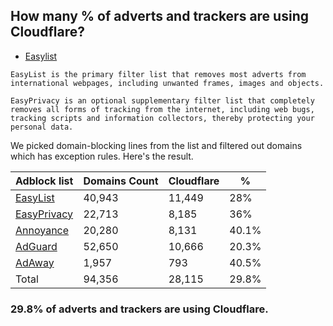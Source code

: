 ## How many % of adverts and trackers are using Cloudflare?


- [Easylist](https://web.archive.org/web/20210516110248/https://easylist.to/)
```
EasyList is the primary filter list that removes most adverts from international webpages, including unwanted frames, images and objects.

EasyPrivacy is an optional supplementary filter list that completely removes all forms of tracking from the internet, including web bugs, tracking scripts and information collectors, thereby protecting your personal data.
```


We picked domain-blocking lines from the list and filtered out domains which has exception rules.
Here's the result.


| Adblock list | Domains Count | Cloudflare | % |
| --- | --- | --- | --- |
| [EasyList](https://easylist.to/easylist/easylist.txt) | 40,943 | 11,449 | 28% |
| [EasyPrivacy](https://easylist.to/easylist/easyprivacy.txt) | 22,713 | 8,185 | 36% |
| [Annoyance](https://secure.fanboy.co.nz/fanboy-annoyance.txt) | 20,280 | 8,131 | 40.1% |
| [AdGuard](https://adguardteam.github.io/AdGuardSDNSFilter/Filters/filter.txt) | 52,650 | 10,666 | 20.3% |
| [AdAway](https://raw.githubusercontent.com/AdAway/adaway.github.io/master/hosts.txt) | 1,957 | 793 | 40.5% |
| Total | 94,356 | 28,115 | 29.8% |


### 29.8% of adverts and trackers are using Cloudflare.